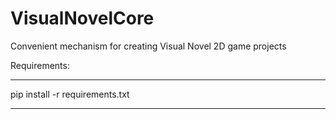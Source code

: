 # VisualNovelCore
Convenient mechanism for creating Visual Novel 2D game projects


Requirements:
***
pip install -r requirements.txt
***
